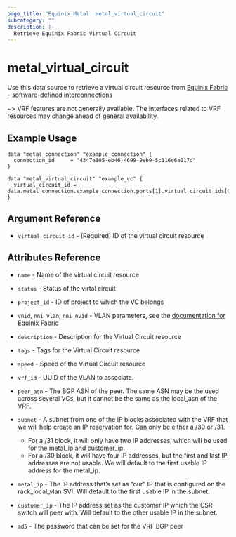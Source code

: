 ```yaml
---
page_title: "Equinix Metal: metal_virtual_circuit"
subcategory: ""
description: |-
  Retrieve Equinix Fabric Virtual Circuit
---
```


# metal_virtual_circuit

Use this data source to retrieve a virtual circuit resource from [Equinix Fabric - software-defined interconnections](https://metal.equinix.com/developers/docs/networking/fabric/)

~> VRF features are not generally available. The interfaces related to VRF resources may change ahead of general availability.

## Example Usage

```hcl
data "metal_connection" "example_connection" {
  connection_id     = "4347e805-eb46-4699-9eb9-5c116e6a017d"
}

data "metal_virtual_circuit" "example_vc" {
  virtual_circuit_id = data.metal_connection.example_connection.ports[1].virtual_circuit_ids[0]
}

```

## Argument Reference

* `virtual_circuit_id` - (Required) ID of the virtual circuit resource
## Attributes Reference

* `name` - Name of the virtual circuit resource
* `status` - Status of the virtal circuit
* `project_id` - ID of project to which the VC belongs
* `vnid`, `nni_vlan`, `nni_nvid` - VLAN parameters, see the [documentation for Equinix Fabric](https://metal.equinix.com/developers/docs/networking/fabric/)
* `description` - Description for the Virtual Circuit resource
* `tags` - Tags for the Virtual Circuit resource
* `speed` - Speed of the Virtual Circuit resource

* `vrf_id` - UUID of the VLAN to associate.
* `peer_asn` - The BGP ASN of the peer. The same ASN may be the used across several VCs, but it cannot be the same as the local_asn of the VRF.
* `subnet` - A subnet from one of the IP
  blocks associated with the VRF that we will help create an IP reservation for. Can only be either a /30 or /31.
  * For a /31 block, it will only have two IP addresses, which will be used for
  the metal_ip and customer_ip.
  * For a /30 block, it will have four IP addresses, but the first and last IP addresses are not usable. We will default to the first usable IP address for the metal_ip.
* `metal_ip` - The IP address that’s set as “our” IP that is configured on the rack_local_vlan SVI. Will default to the first usable IP in the subnet.
* `customer_ip` - The IP address set as the customer IP which the CSR switch will peer with. Will default to the other usable IP in the subnet.
* `md5` - The password that can be set for the VRF BGP peer